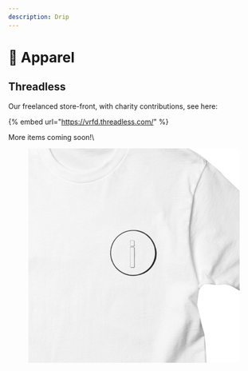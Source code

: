 ```yaml
---
description: Drip
---
```


# 👕 Apparel

## Threadless

Our freelanced store-front, with charity contributions, see here:

{% embed url="https://vrfd.threadless.com/" %}

More items coming soon!\


<figure><img src=".gitbook/assets/shirt.png" alt=""><figcaption></figcaption></figure>
